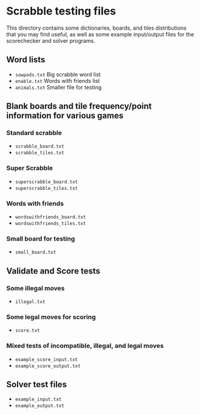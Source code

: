 # Scrabble testing files

This directory contains some dictionaries, boards, and tiles distributions that you may find useful, as well as some example input/output files for the scorechecker and solver programs.

## Word lists

* `sowpods.txt`
  Big scrabble word list
* `enable.txt`
  Words with friends list
* `animals.txt`
  Smaller file for testing

## Blank boards and tile frequency/point information for various games

### Standard scrabble
* `scrabble_board.txt`
* `scrabble_tiles.txt`

### Super Scrabble
* `superscrabble_board.txt`
* `superscrabble_tiles.txt`

### Words with friends
* `wordswithfriends_board.txt`
* `wordswithfriends_tiles.txt`

### Small board for testing
* `small_board.txt`

## Validate and Score tests

### Some illegal moves
* `illegal.txt`
### Some legal moves for scoring
* `score.txt`
### Mixed tests of incompatible, illegal, and legal moves
* `example_score_input.txt`
* `example_score_output.txt`

## Solver test files
* `example_input.txt`
* `example_output.txt`
